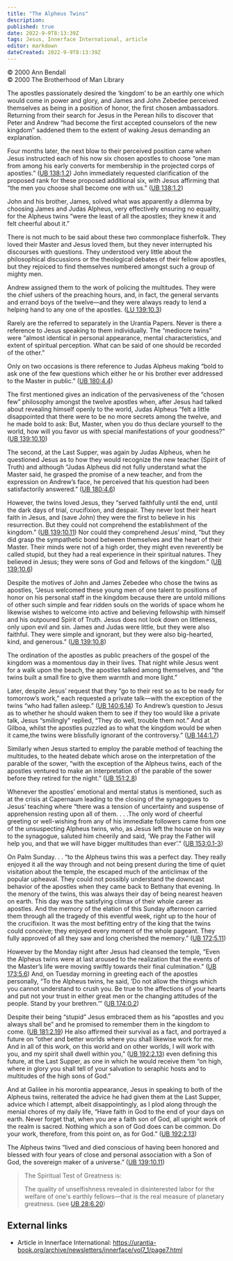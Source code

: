 ```yaml
---
title: "The Alpheus Twins"
description: 
published: true
date: 2022-9-9T8:13:39Z
tags: Jesus, Innerface International, article
editor: markdown
dateCreated: 2022-9-9T8:13:39Z
---
```


<p class="v-card v-sheet theme--light grey lighten-3 px-2">© 2000 Ann Bendall<br>© 2000 The Brotherhood of Man Library</p>

The apostles passionately desired the ‘kingdom’ to be an earthly one which would come in power and glory, and James and John Zebedee perceived themselves as being in a position of honor, the first chosen ambassadors. Returning from their search for Jesus in the Perean hills to discover that Peter and Andrew “had become the first accepted counselors of the new kingdom” saddened them to the extent of waking Jesus demanding an explanation.

Four months later, the next blow to their perceived position came when Jesus instructed each of his now six chosen apostles to choose “one man from among his early converts for membership in the projected corps of apostles.” ([UB 138:1.2](/en/The_Urantia_Book/138#p1_2)) John immediately requested clarification of the proposed rank for these proposed additional six, with Jesus affirming that “the men you choose shall become one with us.” ([UB 138:1.2](/en/The_Urantia_Book/138#p1_2))

John and his brother, James, solved what was apparently a dilemma by choosing James and Judas Alpheus, very effectively ensuring no equality, for the Alpheus twins “were the least of all the apostles; they knew it and felt cheerful about it.”

There is not much to be said about these two commonplace fisherfolk. They loved their Master and Jesus loved them, but they never interrupted his discourses with questions. They understood very little about the philosophical discussions or the theological debates of their fellow apostles, but they rejoiced to find themselves numbered amongst such a group of mighty men.

Andrew assigned them to the work of policing the multitudes. They were the chief ushers of the preaching hours, and, in fact, the general servants and errand boys of the twelve—and they were always ready to lend a helping hand to any one of the apostles. ([LU 139:10.3](/es/The_Urantia_Book/139#p10_3))

Rarely are the referred to separately in the Urantia Papers. Never is there a reference to Jesus speaking to them individually. The “mediocre twins” were “almost identical in personal appearance, mental characteristics, and extent of spiritual perception. What can be said of one should be recorded of the other.”

Only on two occasions is there reference to Judas Alpheus making “bold to ask one of the few questions which either he or his brother ever addressed to the Master in public.” ([UB 180:4.4](/en/The_Urantia_Book/180#p4_4))

The first mentioned gives an indication of the pervasiveness of the “chosen few” philosophy amongst the twelve apostles when, after Jesus had talked about revealing himself openly to the world, Judas Alpheus “felt a little disappointed that there were to be no more secrets among the twelve, and he made bold to ask: But, Master, when you do thus declare yourself to the world, how will you favor us with special manifestations of your goodness?” ([UB 139:10.10](/en/The_Urantia_Book/139#p10_10))

The second, at the Last Supper, was again by Judas Alpheus, when he questioned Jesus as to how they would recognize the new teacher (Spirit of Truth) and although “Judas Alpheus did not fully understand what the Master said, he grasped the promise of a new teacher, and from the expression on Andrew’s face, he perceived that his question had been satisfactorily answered.” ([UB 180:4.6](/en/The_Urantia_Book/180#p4_6))

However, the twins loved Jesus, they “served faithfully until the end, until the dark days of trial, crucifixion, and despair. They never lost their heart faith in Jesus, and (save John) they were the first to believe in his resurrection. But they could not comprehend the establishment of the kingdom.” ([UB 139:10.11](/en/The_Urantia_Book/139#p10_11)) Nor could they comprehend Jesus’ mind, “but they did grasp the sympathetic bond between themselves and the heart of their Master. Their minds were not of a high order, they might even reverently be called stupid, but they had a real experience in their spiritual natures. They believed in Jesus; they were sons of God and fellows of the kingdom.” ([UB 139:10.6](/en/The_Urantia_Book/139#p10_6))

Despite the motives of John and James Zebedee who chose the twins as apostles, “Jesus welcomed these young men of one talent to positions of honor on his personal staff in the kingdom because there are untold millions of other such simple and fear ridden souls on the worlds of space whom he likewise wishes to welcome into active and believing fellowship with himself and his outpoured Spirit of Truth. Jesus does not look down on littleness, only upon evil and sin. James and Judas were little, but they were also faithful. They were simple and ignorant, but they were also big-hearted, kind, and generous.” ([UB 139:10.8](/en/The_Urantia_Book/139#p10_8))

The ordination of the apostles as public preachers of the gospel of the kingdom was a momentous day in their lives. That night while Jesus went for a walk upon the beach, the apostles talked among themselves, and “the twins built a small fire to give them warmth and more light.”

Later, despite Jesus’ request that they “go to their rest so as to be ready for tomorrow’s work,” each requested a private talk—with the exception of the twins “who had fallen asleep.” ([UB 140:6.14](/en/The_Urantia_Book/140#p6_14)) To Andrew’s question to Jesus as to whether he should waken them to see if they too would like a private talk, Jesus “smilingly” replied, “They do well, trouble them not.” And at Gilboa, whilst the apostles puzzled as to what the kingdom would be when it came,the twins were blissfully ignorant of the controversy.” ([UB 144:1.7](/en/The_Urantia_Book/144#p1_7))

Similarly when Jesus started to employ the parable method of teaching the multitudes, to the heated debate which arose on the interpretation of the parable of the sower, “with the exception of the Alpheus twins, each of the apostles ventured to make an interpretation of the parable of the sower before they retired for the night.” ([UB 151:2.8](/en/The_Urantia_Book/151#p2_8))

Whenever the apostles’ emotional and mental status is mentioned, such as at the crisis at Capernaum leading to the closing of the synagogues to Jesus’ teaching where “there was a tension of uncertainty and suspense of apprehension resting upon all of them. . . .The only word of cheerful greeting or well-wishing from any of his immediate followers came from one of the unsuspecting Alpheus twins, who, as Jesus left the house on his way to the synagogue, saluted him cheerily and said, ‘We pray the Father will help you, and that we will have bigger multitudes than ever’.” ([UB 153:0.1-3](/en/The_Urantia_Book/153#p0_1))

On Palm Sunday. . . “to the Alpheus twins this was a perfect day. They really enjoyed it all the way through and not being present during the time of quiet visitation about the temple, the escaped much of the anticlimax of the popular upheaval. They could not possibly understand the downcast behavior of the apostles when they came back to Bethany that evening. In the menory of the twins, this was always their day of being nearest heaven on earth. This day was the satisfying climax of their whole career as apostles. And the memory of the elation of this Sunday afternoon carried them through all the tragedy of this eventful week, right up to the hour of the crucifixion. It was the most befitting entry of the king that the twins could conceive; they enjoyed every moment of the whole pageant. They fully approved of all they saw and long cherished the memory.” ([UB 172:5.11](/en/The_Urantia_Book/172#p5_11))

However by the Monday night after Jesus had cleansed the temple, “Even the Alpheus twins were at last aroused to the realization that the events of the Master’s life were moving swiftly towards their final culmination.” ([UB 173:5.6](/en/The_Urantia_Book/173#p5_6)) And, on Tuesday morning in greeting each of the apostles personally, “To the Alpheus twins, he said, ‘Do not allow the things which you cannot understand to crush you. Be true to the affections of your hearts and put not your trust in either great men or the changing attitudes of the people. Stand by your brethren.’” ([UB 174:0.2](/en/The_Urantia_Book/174#p0_2))

Despite their being “stupid” Jesus embraced them as his “apostles and you always shall be” and he promised to remember them in the kingdom to come. ([UB 181:2.19](/en/The_Urantia_Book/181#p2_19)) He also affirmed their survival as a fact, and portrayed a future on “other and better worlds where you shall likewise work for me. And in all of this work, on this world and on other worlds, I will work with you, and my spirit shall dwell within you,” ([UB 192:2.13](/en/The_Urantia_Book/192#p2_13)) even defining this future, at the Last Supper, as one in which he would receive them “on high, where in glory you shall tell of your salvation to seraphic hosts and to multitudes of the high sons of God.”

And at Galilee in his morontia appearance, Jesus in speaking to both of the Alpheus twins, reiterated the advice he had given them at the Last Supper, advice which I attempt, albeit disappointingly, as I plod along through the menial chores of my daily life, “Have faith in God to the end of your days on earth. Never forget that, when you are a faith son of God, all upright work of the realm is sacred. Nothing which a son of God does can be common. Do your work, therefore, from this point on, as for God.” ([UB 192:2.13](/en/The_Urantia_Book/192#p2_13))

The Alpheus twins “lived and died conscious of having been honored and blessed with four years of close and personal association with a Son of God, the sovereign maker of a universe.” ([UB 139:10.11](/en/The_Urantia_Book/139#p10_11))

> The Spiritual Test of Greatness is: 
> 
> The quality of unselfishness revealed in disinterested labor for the welfare of one's earthly fellows—that is the real measure of planetary greatness. 
> (see [UB 28:6.20](/en/The_Urantia_Book/28#p6_20))

## External links

- Article in Innerface International: https://urantia-book.org/archive/newsletters/innerface/vol7_1/page7.html


